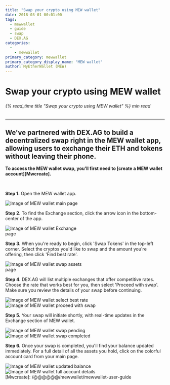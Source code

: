 ```yaml
---
title: "Swap your crypto using MEW wallet"
date: 2018-03-01 00:01:00
tags:
  - mewwallet
  - guide
  - swap
  - DEX.AG
categories:
  - 
    - mewwallet
primary_category: mewwallet
primary_category_display_name: "MEW wallet"
author: MyEtherWallet (MEW)
---
```


# **Swap your crypto using MEW wallet**

###### {% read_time title "Swap your crypto using MEW wallet" %} min read

* * *

## We've partnered with DEX.AG to build a decentralized swap right in the MEW wallet app, allowing users to exchange their ETH and tokens without leaving their phone.

**To access the MEW wallet swap, you'll first need to [create a MEW wallet account][Mwcreate].**

<br>

**Step 1.** Open the MEW wallet app.

<img src="/images/posts/mewconnect/mws1.jpg" alt="Image of MEW wallet main page" style="max-width: 250px;" />

**Step 2.** To find the Exchange section, click the arrow icon in the bottom-center of the app.

<img src="/images/posts/mewconnect/mws2.jpg" alt="Image of MEW wallet Exchange page" style="max-width: 250px;" />

**Step 3.** When you're ready to begin, click 'Swap Tokens' in the top-left corner. Select the cryptos you'd like to swap and the amount you're offering, then click 'Find best rate'.

<img src="/images/posts/mewconnect/mws3.jpg" alt="Image of MEW wallet swap assets page" style="max-width: 250px;" />

**Step 4.** DEX.AG will list multiple exchanges that offer competitive rates. Choose the rate that works best for you, then select 'Proceed with swap'. Make sure you review the details of your swap before continuing.

<div class="d-flex justify-content-center flex-wrap margin-0">
<div class="wrap-mobile-phone">
  <img src="/images/posts/mewconnect/mws4.jpg" alt="Image of MEW wallet select best rate" />
  </div>
  <div class="wrap-mobile-phone">
  <img src="/images/posts/mewconnect/mws5.jpg" alt="Image of MEW wallet proceed with swap" />
  </div>
</div>

**Step 5.** Your swap will initiate shortly, with real-time updates in the Exchange section of MEW wallet.

<div class="d-flex justify-content-center flex-wrap margin-0">
<div class="wrap-mobile-phone">
  <img src="/images/posts/mewconnect/mws7.jpg" alt="Image of MEW wallet swap pending" />
  </div>
  <div class="wrap-mobile-phone">
  <img src="/images/posts/mewconnect/mws8.jpg" alt="Image of MEW wallet swap completed" />
  </div>
</div>

**Step 6.** Once your swap is completed, you'll find your balance updated immediately. For a full detail of all the assets you hold, click on the colorful account card from your main page.

<div class="d-flex justify-content-center flex-wrap margin-0">
<div class="wrap-mobile-phone">
  <img src="/images/posts/mewconnect/mws9.jpg" alt="Image of MEW wallet updated balance" />
  </div>
  <div class="wrap-mobile-phone">
  <img src="/images/posts/mewconnect/mws10.jpg" alt="Image of MEW wallet full account details" />
  </div>
</div>
[Mwcreate]: /@@@@@@/mewwallet/mewwallet-user-guide

